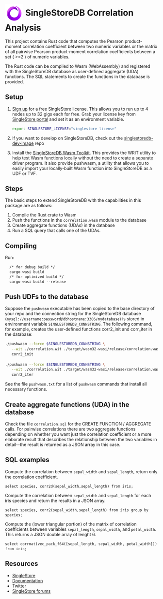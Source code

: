 
# <img src="https://github.com/singlestore-labs/singlestore-python/blob/main/resources/singlestore-logo.png" height="60" valign="middle"/> SingleStoreDB Correlation Analysis

This project contains Rust code that computes the Pearson product-moment correlation coefficient between
two numeric variables or the matrix of all pairwise Pearson product-moment correlation coefficients
between a set ( >=2 ) of numeric variables.

The Rust code can be compiled to Wasm (WebAssembly) and registered with the SingleStoreDB database as
user-defined aggregate (UDA) functions. The SQL statements to create the functions in the database is provided.

## Setup

1. [Sign up](https://www.singlestore.com/try-free/) for a free SingleStore license. This allows you
   to run up to 4 nodes up to 32 gigs each for free. Grab your license key from
   [SingleStore portal](https://portal.singlestore.com/?utm_medium=osm&utm_source=github) and set it as an environment
   variable.

   ```bash
   export SINGLESTORE_LICENSE="singlestore license"
   ```

2. If you want to develop on SingleStoreDB, check out the [singlestoredb-dev-image](https://github.com/singlestore-labs/singlestoredb-dev-image) repo

3. Install the [SingleStoreDB Wasm Toolkit](https://github.com/singlestore-labs/singlestore-wasm-toolkit). This provides the WRIT utility to help test Wasm functions locally without the need to create a separate driver program. It also provide pushwasm, a utility that allows you to easily import your locally-built Wasm function into SingleStoreDB as a UDF or TVF.

## Steps
The basic steps to extend SingleStoreDB with the capabilities in this package are as follows:

1. Compile the Rust crate to Wasm
2. Push the functions in the `correlation.wasm` module to the database
3. Create aggregate functions (UDAs) in the database
4. Run a SQL query that calls one of the UDAs.

## Compiling

Run:
```
  /* for debug build */
  cargo wasi build
  /* for optimized build */
  cargo wasi build --release
```

## Push UDFs to the database
Suppose the `pushwasm` executable has been copied to the base directory of your repo and the connection string for the SingleStoreDB database (`mysql://username:password@dbhostname:3306/mydatabase`) is stored in environment variable `SINGLESTOREDB_CONNSTRING`. The following command, for example, creates the user-defined functions corr2_init and corr_iter in the database:

```bash
./pushwasm --force $SINGLESTOREDB_CONNSTRING \
   --wit ./correlation.wit ./target/wasm32-wasi/release/correlation.wasm \
   corr2_init

./pushwasm --force $SINGLESTOREDB_CONNSTRING \
   --wit ./correlation.wit ./target/wasm32-wasi/release/correlation.wasm \
   corr2_iter
```
See the file `pushwasm.txt` for a list of `pushwasm` commands that install all necessary functions.

## Create aggregate functions (UDA) in the database

Check the file `correlation.sql` for the CREATE FUNCTION / AGGREGATE calls. For pairwise correlations there are two aggregate functions depending on whether you want just the correlation coefficient or a more elaborate result that describes the relationship between the two variables in detail--the result is returned as a JSON array in this case.

## SQL examples

Compute the correlation between `sepal_width` and `sepal_length`, return only the correlation coefficient.
```
select species, corr2d(sepal_width,sepal_length) from iris;
```

Compute the correlation between `sepal_width` and `sepal_length` for each iris species and return the results in a JSON array.
```
select species, corr2(sepal_width,sepal_length) from iris group by species;
```

Compute the (lower triangular portion) of the matrix of correlation coefficients between variables `sepal_length`, `sepal_width`, and `petal_width`. This returns a JSON double array of lenght 6.
```
select corrmat(vec_pack_f64([sepal_length, sepal_width, petal_width])) from iris;

```

## Resources

* [SingleStore](https://singlestore.com)
* [Documentation](https://docs.singlestore.com)
* [Twitter](https://twitter.com/SingleStoreDevs)
* [SingleStore forums](https://www.singlestore.com/forum)
